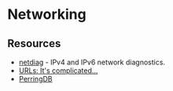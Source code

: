 # Networking

## Resources

- [netdiag](https://github.com/kentik/netdiag) - IPv4 and IPv6 network diagnostics.
- [URLs: It's complicated...](https://www.netmeister.org/blog/urls.html)
- [PerringDB](https://www.peeringdb.com)
